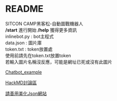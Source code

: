 # README
SITCON CAMP黑客松-自動圖戰機器人
<br>**/start** 進行開始
**/help** 獲得更多資訊
<br>inlinebot.py : bot主程式
<br>data.json : 圖片庫
<br>token.txt : token放置處
<br>使用前請先在token.txt放置token
<br>若輸入圖片名稱沒反應，可能是網址已死或沒有此圖片

[Chatbot_example](http://nbviewer.jupyter.org/github/nispc/sitcon_camp_telepot/tree/master/)

[HackMD討論區](https://hackmd.io/GYFgnCBGCMCmDsBaeAOSJEnAQ0ZADAMwYzbbQDG8s2kArCEA?both)

[請善用美化Json網站](https://codebeautify.org/jsonviewer)